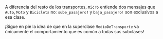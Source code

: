 A diferencia del resto de los transportes, `Micro` entiende dos mensajes que `Auto`, `Moto` y `Bicicleta` no: `sube_pasajero!` y `baja_pasajero!` son exclusivos a esa clase.

¡Sigue en pie la idea de que en la superclase `MedioDeTransporte` va únicamente el comportamiento que es común a todas sus subclases!